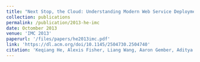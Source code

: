 ```yaml
---
title: "Next Stop, the Cloud: Understanding Modern Web Service Deployment in EC2 and Azure"
collection: publications
permalink: /publication/2013-he-imc
date: Octomber 2013
venue: 'IMC 2013'
paperurl: '/files/papers/he2013imc.pdf'
link: 'https://dl.acm.org/doi/10.1145/2504730.2504740'
citation: 'Keqiang He, Alexis Fisher, Liang Wang, Aaron Gember, Aditya Akella, Thomas Ristenpart'
---
```

